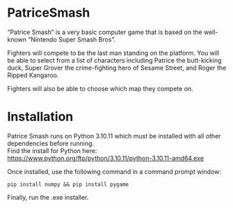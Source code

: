 # PatriceSmash
“Patrice Smash” is a very basic computer game that is based on the well-known “Nintendo Super Smash Bros”. 

Fighters will compete to be the last man standing on the platform. You will be able to select from a list of characters including Patrice the butt-kicking duck, Super Grover the crime-fighting hero of Sesame Street, and Roger the Ripped Kangaroo. 

Fighters will also be able to choose which map they compete on.

# Installation
Patrice Smash runs on Python 3.10.11 which must be installed with all other dependencies before running.  
Find the install for Python here: https://www.python.org/ftp/python/3.10.11/python-3.10.11-amd64.exe

Once installed, use the following command in a command prompt window: 
```
pip install numpy && pip install pygame
```

Finally, run the .exe installer.
